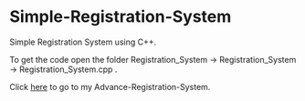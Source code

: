# Simple-Registration-System
Simple Registration System using C++.

To get the code open the folder Registration_System  ->  Registration_System  ->  Registration_System.cpp .

Click [here](https://github.com/farid2212/Advance-Registration-System.git) to go to my Advance-Registration-System.
